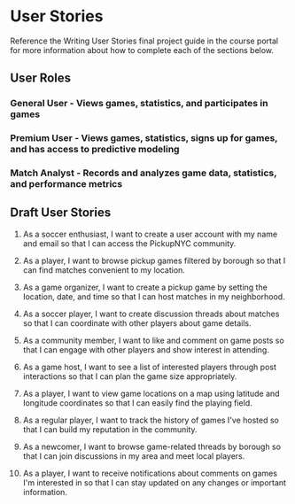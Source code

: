 # User Stories

Reference the Writing User Stories final project guide in the course portal for more information about how to complete each of the sections below.

## User Roles

### General User - Views games, statistics, and participates in games
### Premium User - Views games, statistics, signs up for games, and has access to predictive modeling
### Match Analyst - Records and analyzes game data, statistics, and performance metrics

## Draft User Stories

1. As a soccer enthusiast, I want to create a user account with my name and email so that I can access the PickupNYC community.

2. As a player, I want to browse pickup games filtered by borough so that I can find matches convenient to my location.

3. As a game organizer, I want to create a pickup game by setting the location, date, and time so that I can host matches in my neighborhood.

4. As a soccer player, I want to create discussion threads about matches so that I can coordinate with other players about game details.

5. As a community member, I want to like and comment on game posts so that I can engage with other players and show interest in attending.

6. As a game host, I want to see a list of interested players through post interactions so that I can plan the game size appropriately.

7. As a player, I want to view game locations on a map using latitude and longitude coordinates so that I can easily find the playing field.

8. As a regular player, I want to track the history of games I've hosted so that I can build my reputation in the community.

9. As a newcomer, I want to browse game-related threads by borough so that I can join discussions in my area and meet local players.

10. As a player, I want to receive notifications about comments on games I'm interested in so that I can stay updated on any changes or important information.